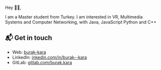 Hey 👋🏻,

I am a Master student from Turkey. I am interested in VR, Multimedia Systems and Computer Networking, with Java, JavaScript Python and C++

## 📬 Get in touch
- Web: [burak-kara][1]
- LinkedIn: [inkedin.com/in/burak--kara][2]
- GitLab: [gitlab.com/burak.kara][3]


<!--
**burak-kara/burak-kara** is a ✨ _special_ ✨ repository because its `README.md` (this file) appears on your GitHub profile.

Here are some ideas to get you started:

- 🔭 I’m currently working on ...
- 🌱 I’m currently learning ...
- 👯 I’m looking to collaborate on ...
- 🤔 I’m looking for help with ...
- 💬 Ask me about ...
- 📫 How to reach me: ...
- 😄 Pronouns: ...
- ⚡ Fun fact: ...
-->

[1]: https://burak-kara.web.app/
[2]: https://www.linkedin.com/in/burak--kara/
[3]: https://gitlab.com/burak.kara
